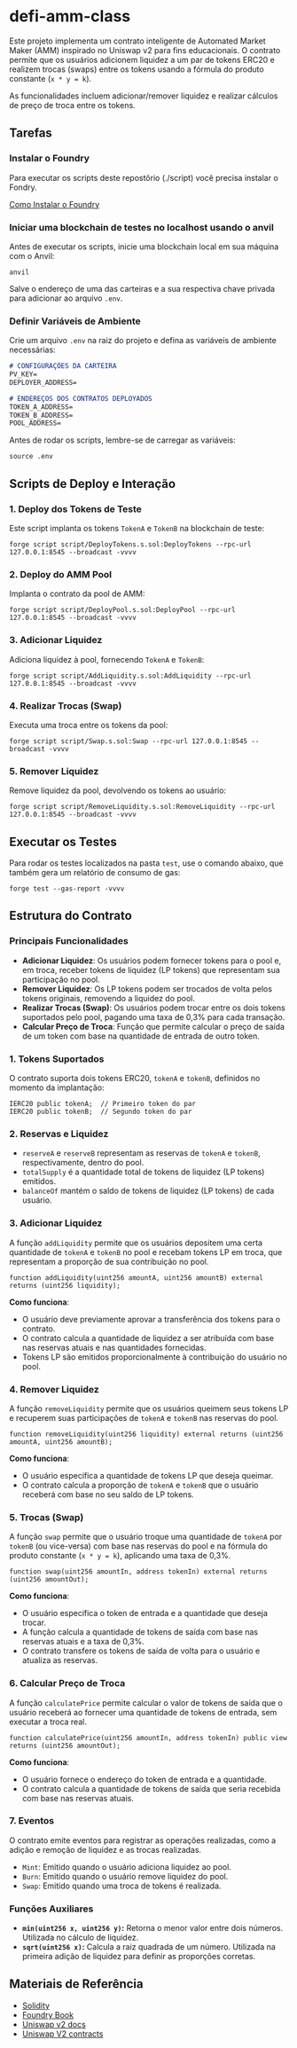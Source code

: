 # defi-amm-class

Este projeto implementa um contrato inteligente de Automated Market Maker (AMM) inspirado no Uniswap v2 para fins educacionais. O contrato permite que os usuários adicionem liquidez a um par de tokens ERC20 e realizem trocas (swaps) entre os tokens usando a fórmula do produto constante (`x * y = k`). 

As funcionalidades incluem adicionar/remover liquidez e realizar cálculos de preço de troca entre os tokens.


## Tarefas

### Instalar o Foundry

Para executar os scripts deste repostõrio (./script) você precisa instalar o Fondry.

[Como Instalar o Foundry](https://book.getfoundry.sh/getting-started/installation)

### Iniciar uma blockchain de testes no localhost usando o anvil

Antes de executar os scripts, inicie uma blockchain local em sua máquina com o Anvil:

```shell
anvil
```

Salve o endereço de uma das carteiras e a sua respectiva chave privada para adicionar ao arquivo `.env`.

### Definir Variáveis de Ambiente

Crie um arquivo `.env` na raiz do projeto e defina as variáveis de ambiente necessárias:

```md
# CONFIGURAÇÕES DA CARTEIRA
PV_KEY=
DEPLOYER_ADDRESS=

# ENDEREÇOS DOS CONTRATOS DEPLOYADOS
TOKEN_A_ADDRESS=
TOKEN_B_ADDRESS=
POOL_ADDRESS=
```

Antes de rodar os scripts, lembre-se de carregar as variáveis:

```shell
source .env
```

## Scripts de Deploy e Interação

### 1. Deploy dos Tokens de Teste

Este script implanta os tokens `TokenA` e `TokenB` na blockchain de teste:

```shell
forge script script/DeployTokens.s.sol:DeployTokens --rpc-url 127.0.0.1:8545 --broadcast -vvvv
```

### 2. Deploy do AMM Pool

Implanta o contrato da pool de AMM:

```shell
forge script script/DeployPool.s.sol:DeployPool --rpc-url 127.0.0.1:8545 --broadcast -vvvv
```

### 3. Adicionar Liquidez

Adiciona liquidez à pool, fornecendo `TokenA` e `TokenB`:

```shell
forge script script/AddLiquidity.s.sol:AddLiquidity --rpc-url 127.0.0.1:8545 --broadcast -vvvv
```

### 4. Realizar Trocas (Swap)

Executa uma troca entre os tokens da pool:

```shell
forge script script/Swap.s.sol:Swap --rpc-url 127.0.0.1:8545 --broadcast -vvvv
```

### 5. Remover Liquidez

Remove liquidez da pool, devolvendo os tokens ao usuário:

```shell
forge script script/RemoveLiquidity.s.sol:RemoveLiquidity --rpc-url 127.0.0.1:8545 --broadcast -vvvv
```

## Executar os Testes

Para rodar os testes localizados na pasta `test`, use o comando abaixo, que também gera um relatório de consumo de gas:

```shell
forge test --gas-report -vvvv
```

## Estrutura do Contrato

### Principais Funcionalidades

- **Adicionar Liquidez**: Os usuários podem fornecer tokens para o pool e, em troca, receber tokens de liquidez (LP tokens) que representam sua participação no pool.
- **Remover Liquidez**: Os LP tokens podem ser trocados de volta pelos tokens originais, removendo a liquidez do pool.
- **Realizar Trocas (Swap)**: Os usuários podem trocar entre os dois tokens suportados pelo pool, pagando uma taxa de 0,3% para cada transação.
- **Calcular Preço de Troca**: Função que permite calcular o preço de saída de um token com base na quantidade de entrada de outro token.

### 1. **Tokens Suportados**

O contrato suporta dois tokens ERC20, `tokenA` e `tokenB`, definidos no momento da implantação:

```solidity
IERC20 public tokenA;  // Primeiro token do par
IERC20 public tokenB;  // Segundo token do par
```

### 2. **Reservas e Liquidez**

- `reserveA` e `reserveB` representam as reservas de `tokenA` e `tokenB`, respectivamente, dentro do pool.
- `totalSupply` é a quantidade total de tokens de liquidez (LP tokens) emitidos.
- `balanceOf` mantém o saldo de tokens de liquidez (LP tokens) de cada usuário.

### 3. **Adicionar Liquidez**

A função `addLiquidity` permite que os usuários depositem uma certa quantidade de `tokenA` e `tokenB` no pool e recebam tokens LP em troca, que representam a proporção de sua contribuição no pool.

```solidity
function addLiquidity(uint256 amountA, uint256 amountB) external returns (uint256 liquidity);
```

**Como funciona**:
- O usuário deve previamente aprovar a transferência dos tokens para o contrato.
- O contrato calcula a quantidade de liquidez a ser atribuída com base nas reservas atuais e nas quantidades fornecidas.
- Tokens LP são emitidos proporcionalmente à contribuição do usuário no pool.

### 4. **Remover Liquidez**

A função `removeLiquidity` permite que os usuários queimem seus tokens LP e recuperem suas participações de `tokenA` e `tokenB` nas reservas do pool.

```solidity
function removeLiquidity(uint256 liquidity) external returns (uint256 amountA, uint256 amountB);
```

**Como funciona**:
- O usuário especifica a quantidade de tokens LP que deseja queimar.
- O contrato calcula a proporção de `tokenA` e `tokenB` que o usuário receberá com base no seu saldo de LP tokens.

### 5. **Trocas (Swap)**

A função `swap` permite que o usuário troque uma quantidade de `tokenA` por `tokenB` (ou vice-versa) com base nas reservas do pool e na fórmula do produto constante (`x * y = k`), aplicando uma taxa de 0,3%.

```solidity
function swap(uint256 amountIn, address tokenIn) external returns (uint256 amountOut);
```

**Como funciona**:
- O usuário especifica o token de entrada e a quantidade que deseja trocar.
- A função calcula a quantidade de tokens de saída com base nas reservas atuais e a taxa de 0,3%.
- O contrato transfere os tokens de saída de volta para o usuário e atualiza as reservas.

### 6. **Calcular Preço de Troca**

A função `calculatePrice` permite calcular o valor de tokens de saída que o usuário receberá ao fornecer uma quantidade de tokens de entrada, sem executar a troca real.

```solidity
function calculatePrice(uint256 amountIn, address tokenIn) public view returns (uint256 amountOut);
```

**Como funciona**:
- O usuário fornece o endereço do token de entrada e a quantidade.
- O contrato calcula a quantidade de tokens de saída que seria recebida com base nas reservas atuais.

### 7. **Eventos**

O contrato emite eventos para registrar as operações realizadas, como a adição e remoção de liquidez e as trocas realizadas.

- `Mint`: Emitido quando o usuário adiciona liquidez ao pool.
- `Burn`: Emitido quando o usuário remove liquidez do pool.
- `Swap`: Emitido quando uma troca de tokens é realizada.

### Funções Auxiliares

- **`min(uint256 x, uint256 y)`:** Retorna o menor valor entre dois números. Utilizada no cálculo de liquidez.
- **`sqrt(uint256 x)`:** Calcula a raiz quadrada de um número. Utilizada na primeira adição de liquidez para definir as proporções corretas.

## Materiais de Referência

- [Solidity](https://soliditylang.org/)
- [Foundry Book](https://book.getfoundry.sh/)
- [Uniswap v2 docs](https://docs.uniswap.org/contracts/v2/overview)
- [Uniswap V2 contracts](https://docs.uniswap.org/contracts/v2/concepts/protocol-overview/smart-contracts)
